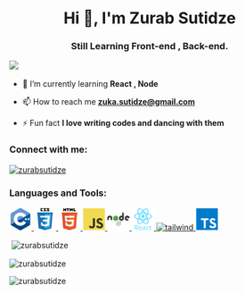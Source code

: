 <h1 align="center"> Hi 👋, I'm Zurab Sutidze</h1>
<h3 align="center"> Still Learning Front-end , Back-end. </h3>
<img src="https://camo.githubusercontent.com/a5ef8f892a2bc5fdbaa7f3787c40042729a15948cf94c70c3c0fa38a82d71b37/68747470733a2f2f77616c6c70617065726163636573732e636f6d2f66756c6c2f383335313135362e676966"/>
<p align="left"> 

</p>

- 🌱 I’m currently learning **React , Node**

- 📫 How to reach me **zuka.sutidze@gmail.com**

- ⚡ Fun fact **I love writing codes and dancing with them**

<h3 align="left">Connect with me:</h3>
<p align="left">
<a href="https://linkedin.com/in/zurabsutidze" target="blank">
<img align="center" src="https://raw.githubusercontent.com/rahuldkjain/github-profile-readme-generator/master/src/images/icons/Social/linked-in-alt.svg" alt="zurabsutidze" height="30" width="40" />
</a>
</p>

<h3 align="left">Languages and Tools:</h3>
<p align="left"> 

<a href="https://www.w3schools.com/cpp/" target="_blank" rel="noreferrer"> 
<img src="https://raw.githubusercontent.com/devicons/devicon/master/icons/cplusplus/cplusplus-original.svg" alt="cplusplus" width="40" height="40"/> 
</a> 
<a href="https://www.w3schools.com/css/" target="_blank" rel="noreferrer"> <img src="https://raw.githubusercontent.com/devicons/devicon/master/icons/css3/css3-original-wordmark.svg" alt="css3" width="40" height="40"/> </a> <a href="https://www.w3.org/html/" target="_blank" rel="noreferrer"> 
<img src="https://raw.githubusercontent.com/devicons/devicon/master/icons/html5/html5-original-wordmark.svg" alt="html5" width="40" height="40"/> 
</a> 


<a href="https://developer.mozilla.org/en-US/docs/Web/JavaScript" target="_blank" rel="noreferrer"> 
<img src="https://raw.githubusercontent.com/devicons/devicon/master/icons/javascript/javascript-original.svg" alt="javascript" width="40" height="40"/> 
</a> 

<a href="https://nodejs.org" target="_blank" rel="noreferrer"> 
<img src="https://raw.githubusercontent.com/devicons/devicon/master/icons/nodejs/nodejs-original-wordmark.svg" alt="nodejs" width="40" height="40"/> 
</a> 

<a href="https://reactjs.org/" target="_blank" rel="noreferrer"> 
<img src="https://raw.githubusercontent.com/devicons/devicon/master/icons/react/react-original-wordmark.svg" alt="react" width="40" height="40"/> 
</a> 

<a href="https://tailwindcss.com/" target="_blank" rel="noreferrer"> 
<img src="https://www.vectorlogo.zone/logos/tailwindcss/tailwindcss-icon.svg" alt="tailwind" width="40" height="40"/> 
</a> 

<a href="https://www.typescriptlang.org/" target="_blank" rel="noreferrer"> 
<img src="https://raw.githubusercontent.com/devicons/devicon/master/icons/typescript/typescript-original.svg" alt="typescript" width="40" height="40"/> 
</a> 

</p>
<div class="flex flex-row w-3/6"> 
<p>&nbsp;<img align="center" src="https://github-readme-stats.vercel.app/api?username=zurabsutidze&show_icons=true&locale=en" alt="zurabsutidze" />
</p>

<p><img align="center" src="https://github-readme-streak-stats.herokuapp.com/?user=zurabsutidze&" alt="zurabsutidze" /></p>

<p>
<img align="left" src="https://github-readme-stats.vercel.app/api/top-langs?username=zurabsutidze&show_icons=true&locale=en&layout=compact" alt="zurabsutidze" />
</p>
<div/>
